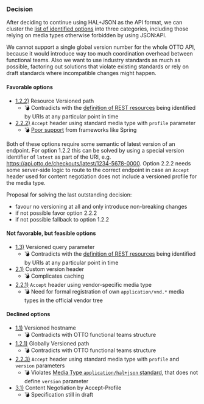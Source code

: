 ### Decision

After deciding to continue using HAL+JSON as the API format, we can cluster the [list of identified options](../topics/versioning.md) into three categories, including those relying on media types otherwise forbidden by using JSON:API.

We cannot support a single global version number for the whole OTTO API, because it would introduce way too much coordination overhead between functional teams.
Also we want to use industry standards as much as possible, factoring out solutions that violate existing standards or rely on draft standards where incompatible changes might happen.

#### Favorable options

* [1.2.2)](../topics/versioning.md#122-resource-versioned-path) Resource Versioned path
  * 💣 Contradicts with the [definition of REST resources](https://www.ics.uci.edu/~fielding/pubs/dissertation/rest_arch_style.htm#sec_5_2_1_1) being identified by URIs at any particular point in time
* [2.2.2)](../topics/versioning.md#222-accept-header-using-standard-media-type-with-profile-parameter) `Accept` header using standard media type with `profile` parameter
  * 💣 [Poor support](https://github.com/jensfischer1515/rest-api-incubator/commit/f4758803523df4af408f62d1823185ef23b989ce) from frameworks like Spring

Both of these options require some semantic of latest version of an endpoint. For option 1.2.2 this can be solved by using a special version identifier of `latest` as part of the URI, e.g. https://api.otto.de/checkouts/latest/1234-5678-0000. Option 2.2.2 needs some server-side logic to route to the correct endpoint in case an `Accept` header used for content negotiation does not include a versioned profile for the media type.

Proposal for solving the last outstanding decision:

* favour no versioning at all and only introduce non-breaking changes
* if not possible favor option 2.2.2
* if not possible fallback to option 1.2.2

#### Not favorable, but feasible options

* [1.3)](../topics/versioning.md#13-versioned-query-parameter) Versioned query parameter
  * 💣 Contradicts with the [definition of REST resources](https://www.ics.uci.edu/~fielding/pubs/dissertation/rest_arch_style.htm#sec_5_2_1_1) being identified by URIs at any particular point in time
* [2.1)](../topics/versioning.md#21-custom-version-header) Custom version header
  * 💣 Complicates caching
* [2.2.1)](../topics/versioning.md#221-accept-header-using-vendor-specific-media-type) `Accept` header using vendor-specific media type
  * 💣 Need for formal registration of own `application/vnd.*` media types in the official vendor tree 

#### Declined options

* [1.1)](../topics/versioning.md#11-versioned-hostname) Versioned hostname
  * 💣 Contradicts with OTTO functional teams structure
* [1.2.1)](../topics/versioning.md#121-globally-versioned-path) Globally Versioned path
  * 💣 Contradicts with OTTO functional teams structure
* [2.2.3)](../topics/versioning.md#223-accept-header-using-standard-media-type-with-profile-and-version-parameters) `Accept` header using standard media type with `profile` and `version` parameters
  * 💣 Violates [Media Type `application/hal+json` standard](https://tools.ietf.org/html/draft-kelly-json-hal-08#page-8), that does not define `version` parameter
* [3.1)](../topics/versioning.md#31-content-negotiation-by-profile) Content Negotiation by Accept-Profile
  * 💣 Specification still in draft
